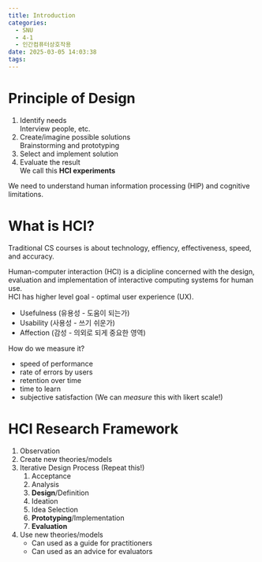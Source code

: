```yaml
---
title: Introduction
categories:
  - SNU
  - 4-1
  - 인간컴퓨터상호작용
date: 2025-03-05 14:03:38
tags:
---
```


# Principle of Design

1. Identify needs  
  Interview people, etc.
1. Create/imagine possible solutions  
  Brainstorming and prototyping
1. Select and implement solution
1. Evaluate the result  
  We call this **HCI experiments**

We need to understand human information processing (HIP) and cognitive limitations.

# What is HCI?

Traditional CS courses is about technology, effiency, effectiveness, speed, and accuracy.

Human-computer interaction (HCI) is a dicipline concerned with the design, evaluation and implementation of interactive computing systems for human use.  
HCI has higher level goal - optimal user experience (UX).

- Usefulness (유용성 - 도움이 되는가)
- Usability (사용성 - 쓰기 쉬운가)
- Affection (감성 - 의외로 되게 중요한 영역)

How do we measure it?

- speed of performance
- rate of errors by users
- retention over time
- time to learn
- subjective satisfaction (We can *measure* this with likert scale!)

# HCI Research Framework

1. Observation
1. Create new theories/models
1. Iterative Design Process (Repeat this!)
    1. Acceptance
    1. Analysis
    1. **Design**/Definition
    1. Ideation
    1. Idea Selection
    1. **Prototyping**/Implementation
    1. **Evaluation**
1. Use new theories/models
    - Can used as a guide for practitioners
    - Can used as an advice for evaluators

